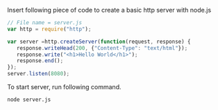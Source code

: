 Insert following piece of code to create a basic http server with node.js

```js
// File name = server.js
var http = require("http");

var server =http.createServer(function(request, response) {
   response.writeHead(200, {"Content-Type": "text/html"});
   response.write("<h1>Hello World</h1>");
   response.end();
});
server.listen(8080);
```

To start server, run following command.

```sh
node server.js
```
